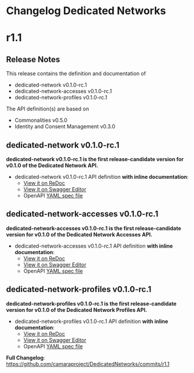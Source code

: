 # Changelog Dedicated Networks


# r1.1
## Release Notes

This release contains the definition and documentation of
* dedicated-network v0.1.0-rc.1
* dedicated-network-accesses v0.1.0-rc.1
* dedicated-network-profiles v0.1.0-rc.1

The API definition(s) are based on
* Commonalities v0.5.0
* Identity and Consent Management v0.3.0

## dedicated-network v0.1.0-rc.1

**dedicated-network v0.1.0-rc.1 is the first release-candidate version for v0.1.0 of the Dedicated Network API.**

- dedicated-network v0.1.0-rc.1 API definition **with inline documentation**:
  - [View it on ReDoc](https://redocly.github.io/redoc/?url=https://raw.githubusercontent.com/camaraproject/DedicatedNetworks/r1.1/code/API_definitions/dedicated-network.yaml&nocors)
  - [View it on Swagger Editor](https://editor.swagger.io/?url=https://raw.githubusercontent.com/camaraproject/DedicatedNetworks/r1.1/code/API_definitions/dedicated-network.yaml)
  - OpenAPI [YAML spec file](https://github.com/camaraproject/DedicatedNetworks/blob/r1.1/code/API_definitions/dedicated-network.yaml)


## dedicated-network-accesses v0.1.0-rc.1

**dedicated-network-accesses v0.1.0-rc.1 is the first release-candidate version for v0.1.0 of the Dedicated Network Accesses API.**

- dedicated-network-accesses v0.1.0-rc.1 API definition **with inline documentation**:
  - [View it on ReDoc](https://redocly.github.io/redoc/?url=https://raw.githubusercontent.com/camaraproject/DedicatedNetworks/r1.1/code/API_definitions/dedicated-network-accesses.yaml&nocors)
  - [View it on Swagger Editor](https://editor.swagger.io/?url=https://raw.githubusercontent.com/camaraproject/DedicatedNetworks/r1.1/code/API_definitions/dedicated-network-accesses.yaml)
  - OpenAPI [YAML spec file](https://github.com/camaraproject/DedicatedNetworks/blob/r1.1/code/API_definitions/dedicated-network-accesses.yaml)


## dedicated-network-profiles v0.1.0-rc.1

**dedicated-network-profiles v0.1.0-rc.1 is the first release-candidate version for v0.1.0 of the Dedicated Network Profiles API.**

- dedicated-network-profiles v0.1.0-rc.1 API definition **with inline documentation**:
  - [View it on ReDoc](https://redocly.github.io/redoc/?url=https://raw.githubusercontent.com/camaraproject/DedicatedNetworks/r1.1/code/API_definitions/dedicated-network-profiles.yaml&nocors)
  - [View it on Swagger Editor](https://editor.swagger.io/?url=https://raw.githubusercontent.com/camaraproject/DedicatedNetworks/r1.1/code/API_definitions/dedicated-network-profiles.yaml)
  - OpenAPI [YAML spec file](https://github.com/camaraproject/DedicatedNetworks/blob/r1.1/code/API_definitions/dedicated-network-profiles.yaml)


**Full Changelog**: https://github.com/camaraproject/DedicatedNetworks/commits/r1.1
